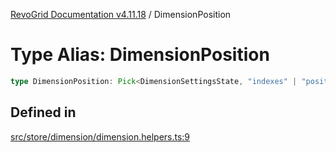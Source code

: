 [RevoGrid Documentation v4.11.18](README.md) / DimensionPosition

# Type Alias: DimensionPosition

```ts
type DimensionPosition: Pick<DimensionSettingsState, "indexes" | "positionIndexes" | "originItemSize" | "positionIndexToItem">;
```

## Defined in

[src/store/dimension/dimension.helpers.ts:9](https://github.com/revolist/revogrid/blob/1653ad6831cb8c4a18b49e381a14df0c317a2084/src/store/dimension/dimension.helpers.ts#L9)
